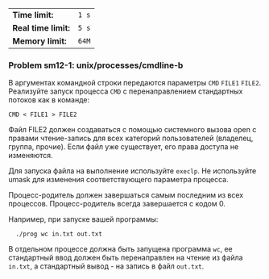 |                      |       |
|----------------------|-------|
| **Time limit:**      | `1 s` |
| **Real time limit:** | `5 s` |
| **Memory limit:**    | `64M` |


### Problem sm12-1: unix/processes/cmdline-b

В аргументах командной строки передаются параметры `CMD` `FILE1` `FILE2`. Реализуйте запуск процесса
`CMD` с перенаправлением стандартных потоков как в команде:

    
    
    CMD < FILE1 > FILE2
    

Файл FILE2 должен создаваться с помощью системного вызова open с правами чтение-запись для всех
категорий пользователей (владелец, группа, прочие). Если файл уже существует, его права доступа не
изменяются.

Для запуска файла на выполнение используйте `execlp`. Не используйте umask для изменения
соответствующего параметра процесса.

Процесс-родитель должен завершаться самым последним из всех процессов. Процесс-родитель всегда
завершается с кодом 0.

Например, при запуске вашей программы:

    
    
      ./prog wc in.txt out.txt
    

В отдельном процессе должна быть запущена программа `wc`, ее стандартный ввод должен быть
перенаправлен на чтение из файла `in.txt`, а стандартный вывод - на запись в файл `out.txt`.

